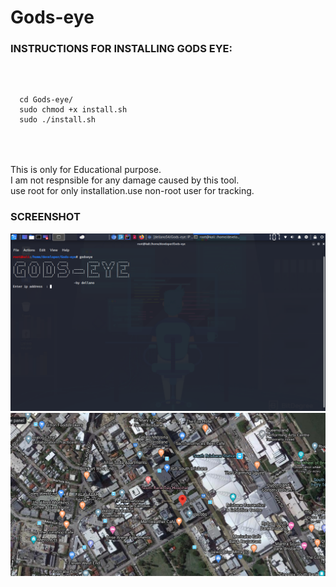 # Gods-eye

<html>
  <head>
    <h3> INSTRUCTIONS FOR INSTALLING GODS EYE:
    </h2>
  </head>
  <body>   
    </br>
  <pre>
  <code>
  cd Gods-eye/
  sudo chmod +x install.sh
  sudo ./install.sh
  </code>
</pre>
    </br>
  </br>
   This is only for Educational purpose.</br>I am not respnsible for any damage caused by this tool.</br>
  use root for only installation.use non-root user for tracking.
  </br>
  <h3> SCREENSHOT </h3>
  <img src ="/screenshot/screenshot.png" alt="img not found"
  </br>
  <img src ="/screenshot/Screenshot 2020-06-12 05:54:53.png" alt="img not found"
    </html>
    
